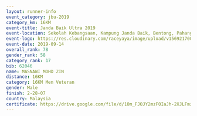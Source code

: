 ```yaml
---
layout: runner-info 
event_category: jbu-2019 
category_km: 16KM 
event-title: Janda Baik Ultra 2019
event-location: Sekolah Kebangsaan, Kampung Janda Baik, Bentong, Pahang, Malaysia 
event-logo: https://res.cloudinary.com/raceyaya/image/upload/v1569217009/logo/janda-baik_vch1pc.jpg 
event-date: 2019-09-14 
overall_rank: 78
gender_rank: 58
category_rank: 17
bib: 62046
name: MASNAWI MOHD ZIN
distance: 16KM
category: 16KM Men Veteran
gender: Male
finish: 2-28-07
country: Malaysia
certificate: https://drive.google.com/file/d/1Om_FJOJY2mzF0IaJh-2XJLFmz5zRESY6/view?usp=sharing
---
```

